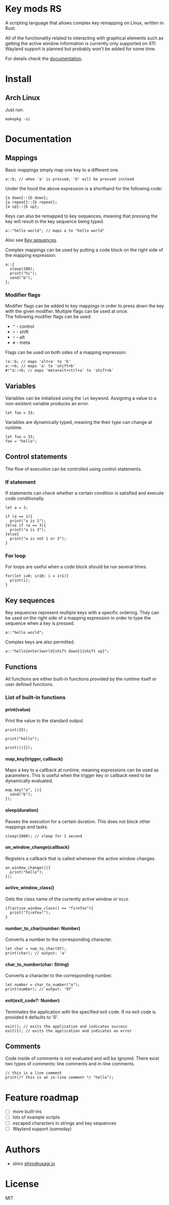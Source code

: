 # Key mods RS

A scripting language that allows complex key remapping on Linux, written in
Rust.

All of the functionality related to interacting with graphical elements such as
getting the active window information is currently only supported on X11.
Wayland support is planned but probably won't be added for some time.

For details check the [documentation](#documentation).

# Install

## Arch Linux

Just run:

`makepkg -si`

# Documentation

## Mappings

Basic mappings simply map one key to a different one.

```
a::b; // when 'a' is pressed, 'b' will be pressed instead
```

Under the hood the above expression is a shorthand for the following code:

```
{a down}::{b down};
{a repeat}::{b repeat};
{a up}::{b up};
```

Keys can also be remapped to key sequences, meaning that pressing the key will
result in the key sequence being typed.

```
a::"hello world"; // maps a to "hello world"
```

Also see [Key sequences](#key-sequences).

Complex mappings can be used by putting a code block on the right side of the
mapping expression.

```
a::{
  sleep(200);
  print("hi");
  send("b");
};
```

### Modifier flags

Modifier flags can be added to key mappings in order to press down the key with
the given modifier. Multiple flags can be used at once.  
The following modifier flags can be used:

- `^` - control
- `+` - shift
- `!` - alt
- `#` - meta

Flags can be used on both sides of a mapping expression:

```
!a::b; // maps 'alt+a' to 'b'
a::+b; // maps 'a' to 'shift+b'
#!^a::+b; // maps 'meta+alt+ctrl+a' to 'shift+b'
```

## Variables

Variables can be initialized using the `let` keyword. Assigning a value to a
non-existent variable produces an error.

```
let foo = 33;
```

Variables are dynamically typed, meaning the their type can change at runtime.

```
let foo = 33;
foo = "hello";
```

## Control statements

The flow of execution can be controlled using control statements.

### If statement

If statements can check whether a certain condition is satisfied and execute
code conditionally.

```
let a = 3;

if (a == 1){
  print("a is 1");
}else if (a == 3){
  print("a is 3");
}else{
  print("a is not 1 or 3");
}
```

### For loop

For loops are useful when a code block should be run several times.

```
for(let i=0; i<10; i = i+1){
  print(i);
}
```

## Key sequences

Key sequences represent multiple keys with a specific ordering. They can be
used on the right side of a mapping expression in order to type the sequence
when a key is pressed.

```
a::"hello world";
```

Complex keys are also permitted.

```
a::"hello{enter}world{shift down}1{shift up}";
```

## Functions

All functions are either built-in functions provided by the runtime itself or
user defined functions.

### List of built-in functions

#### print(value)

Print the value to the standard output.

```
print(33);

print("hello");

print(||{});
```

#### map_key(trigger, callback)

Maps a key to a callback at runtime, meaning expressions can be used as
parameters. This is useful when the trigger key or callback need to be
dynamically evaluated.

```
map_key("a", ||{
  send("b");
});
```

#### sleep(duration)

Pauses the execution for a certain duration. This does not block other mappings
and tasks.

```
sleep(1000); // sleep for 1 second
```

#### on_window_change(callback)

Registers a callback that is called whenever the active window changes.

```
on_window_change(||{
  print("hello");
});
```

#### active_window_class()

Gets the class name of the currently active window or `Void`.

```
if(active_window_class() == "firefox"){
  print("firefox!");
}
```

#### number_to_char(number: Number)

Converts a number to the corresponding character.

```
let char = num_to_char(97);
print(char); // output: 'a'
```

#### char_to_number(char: String)

Converts a character to the corresponding number.

```
let number = char_to_number("a");
print(number); // output: '97'
```

#### exit(exit_code?: Number)

Terminates the application with the specified exit code. If no exit code is
provided it defaults to '0'.

```
exit(); // exits the application and indicates success
exit(1); // exits the application and indicates an error
```

## Comments

Code inside of comments is not evaluated and will be ignored. There exist two
types of comments: line comments and in-line comments.

```
// this is a line comment
print(/* this is an in-line comment */ "hello");
```

# Feature roadmap

- [ ] more built-ins
- [ ] lots of example scripts
- [ ] escaped characters in strings and key sequences
- [ ] Wayland support (someday)

# Authors

- shiro <shiro@usagi.io>

# License

MIT
